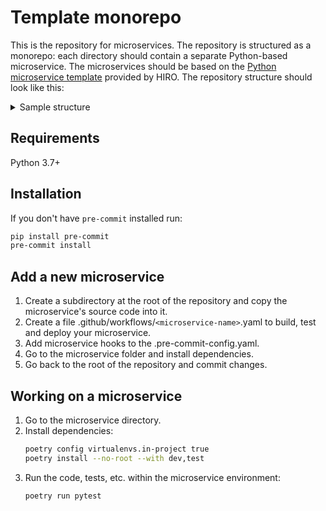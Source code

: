 # Template monorepo
This is the repository for microservices. The repository is structured as a monorepo: each directory should contain a separate Python-based microservice. The microservices should be based on the [Python microservice template](https://github.com/HIRO-MicroDataCenters-BV/template-python) provided by HIRO.
The repository structure should look like this:

<details>
  <summary>Sample structure</summary>


```
/my-python-project
|
|-- /microservice1
|   |-- /app
|   |   |-- __init__.py
|   |   |-- main.py
|   |   `-- tests
|   |       |-- __init__.py
|   |       `-- test_main.py
|   |
|   |-- /charts
|   |   `-- /app
|   |       `-- Chart.yaml
|   |
|   |-- Dockerfile
|   `-- pyproject.toml
|
|-- /microservice2
|   |-- /app
|   |   |-- __init__.py
|   |   |-- main.py
|   |   `-- tests
|   |       |-- __init__.py
|   |       `-- test_main.py
|   |
|   |-- /charts
|   |   `-- /app
|   |       `-- Chart.yaml
|   |
|   |-- Dockerfile
|   `-- pyproject.toml
|
`-- README.md  (the one you're reading right now)

```


</details>

## Requirements
Python 3.7+  

## Installation
If you don't have `pre-commit` installed run:

```bash
pip install pre-commit
pre-commit install
```

## Add a new microservice
1. Create a subdirectory at the root of the repository and copy the microservice's source code into it.
2. Create a file .github/workflows/`<microservice-name>`.yaml to build, test and deploy your microservice.
3. Add microservice hooks to the .pre-commit-config.yaml.
4. Go to the microservice folder and install dependencies.
5. Go back to the root of the repository and commit changes.

## Working on a microservice
1. Go to the microservice directory.
2. Install dependencies:
    ```bash
    poetry config virtualenvs.in-project true
    poetry install --no-root --with dev,test
    ```
3. Run the code, tests, etc. within the microservice environment:
    ```bash
    poetry run pytest
    ```
